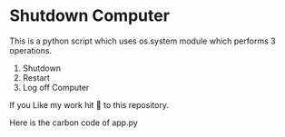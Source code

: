 # Shutdown Computer

This is a python script which uses os.system module which performs 3 operations.  
1. Shutdown 
2. Restart
3. Log off Computer

If you Like my work hit 🌟 to this repository.  

Here is the carbon code of app.py
